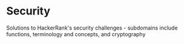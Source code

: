 # Security
Solutions to HackerRank's security challenges - subdomains include functions, terminology and concepts, and cryptography
